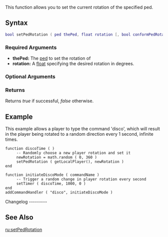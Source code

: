 This function allows you to set the current rotation of the specified ped.

Syntax
------

``` lua
bool setPedRotation ( ped thePed, float rotation [, bool conformPedRotation = false ] )         
```

### Required Arguments

-   **thePed:** The [ped](/docs/ped.md "wikilink") to set the rotation of
-   **rotation:** A [float](/docs/float.md "wikilink") specifying the desired rotation in degrees.

### Optional Arguments

### Returns

Returns *true* if successful, *false* otherwise.

Example
-------

<section name="Client" class="client" show="true">
This example allows a player to type the command 'disco', which will result in the player being rotated to a random direction every 1 second, infinite times.

    function discoTime ( )
         -- Randomly choose a new player rotation and set it
         newRotation = math.random ( 0, 360 )
         setPedRotation ( getLocalPlayer(), newRotation )
    end

    function initiateDiscoMode ( commandName )
         -- Trigger a random change in player rotation every second
         setTimer ( discoTime, 1000, 0 )
    end
    addCommandHandler ( "disco", initiateDiscoMode )

</section>
Changelog
---------

See Also
--------

[ru:setPedRotation](/docs/ru:setPedRotation.md "wikilink")
